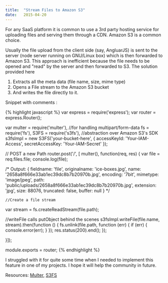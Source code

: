 ```yaml
---
title:	"Stream Files to Amazon S3"
date:	2015-04-20
---
```

For any SaaS platform it is common to use a 3rd party hosting service for uploading files and serving them through a CDN. Amazon S3 is a common choice.

Usually the file upload from the client side (say, AngluarJS) is sent to the server (node server running on GNU/Linux box) which is then forwarded to Amazon S3. This approach is inefficient because the file needs to be opened and "read" by the server and then forwarded to S3. The solution provided here 
<ol>
<li> Extracts all the meta data (file name, size, mime type) </li>
<li> Opens a File stream to the Amazon S3 bucket </li>
<li> And writes the file directly to it. </li>
</ol>

Snippet with comments :

{% highlight javascript %}
var express = require('express');
var router = express.Router();

var multer = require('multer'),	//for handling multipart/form-data
fs = require('fs'),
S3FS = require('s3fs'),	//abstraction over Amazon S3's SDK
s3fsImpl = new S3FS('your-bucket-here', {
       accessKeyId: 'Your-IAM-Access',
       secretAccessKey: 'Your-IAM-Secret'
   	});


// POST a new Path 
router.post('/', [ multer(), function(req, res) {
	var file = req.files.file;
	console.log(file);

/* Output:
{ 
	fieldname: 'file',
	originalname: 'ice-boxes.jpg',
	name: '2658a8f666e33ab1ec39dc8b7b20970b.jpg',
	encoding: '7bit',
	mimetype: 'image/jpeg',
	path: 'public/uploads/2658a8f666e33ab1ec39dc8b7b20970b.jpg',
	extension: 'jpg',
	size: 88076,
	truncated: false,
	buffer: null 
 }
*/

	//Create a file stream
   var stream = fs.createReadStream(file.path);	

   //writeFile calls putObject behind the scenes
   s3fsImpl.writeFile(file.name, stream).then(function () {	
        fs.unlink(file.path, function (err) {
            if (err) {
                console.error(err);
            }
        });
        res.status(200).end();
    });

}]);


module.exports = router;
{% endhighlight %}


I struggled with it for quite some time when I needed to implement this feature in one of my projects. I hope it will help the community in future.

Resources: [Multer](https://www.npmjs.com/package/multer), [S3FS](https://github.com/RiptideCloud/s3fs)